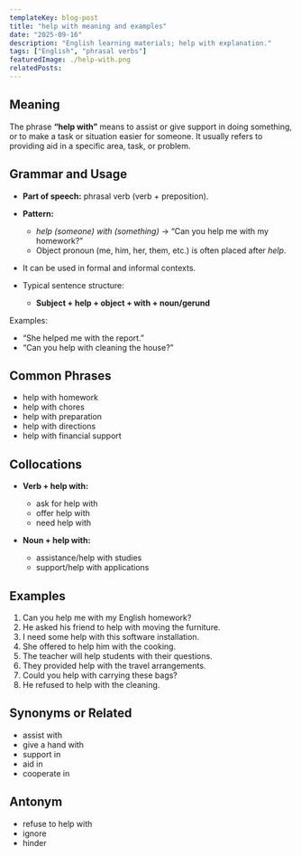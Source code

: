```yaml
---
templateKey: blog-post
title: "help with meaning and examples"
date: "2025-09-16"
description: "English learning materials; help with explanation."
tags: ["English", "phrasal verbs"]
featuredImage: ./help-with.png
relatedPosts:
---
```


## Meaning

The phrase **“help with”** means to assist or give support in doing something, or to make a task or situation easier for someone. It usually refers to providing aid in a specific area, task, or problem.

## Grammar and Usage

- **Part of speech:** phrasal verb (verb + preposition).
- **Pattern:**

  - _help (someone) with (something)_ → “Can you help me with my homework?”
  - Object pronoun (me, him, her, them, etc.) is often placed after _help_.

- It can be used in formal and informal contexts.
- Typical sentence structure:

  - **Subject + help + object + with + noun/gerund**

Examples:

- “She helped me with the report.”
- “Can you help with cleaning the house?”

## Common Phrases

- help with homework
- help with chores
- help with preparation
- help with directions
- help with financial support

## Collocations

- **Verb + help with:**

  - ask for help with
  - offer help with
  - need help with

- **Noun + help with:**

  - assistance/help with studies
  - support/help with applications

## Examples

1. Can you help me with my English homework?
2. He asked his friend to help with moving the furniture.
3. I need some help with this software installation.
4. She offered to help him with the cooking.
5. The teacher will help students with their questions.
6. They provided help with the travel arrangements.
7. Could you help with carrying these bags?
8. He refused to help with the cleaning.

## Synonyms or Related

- assist with
- give a hand with
- support in
- aid in
- cooperate in

## Antonym

- refuse to help with
- ignore
- hinder
